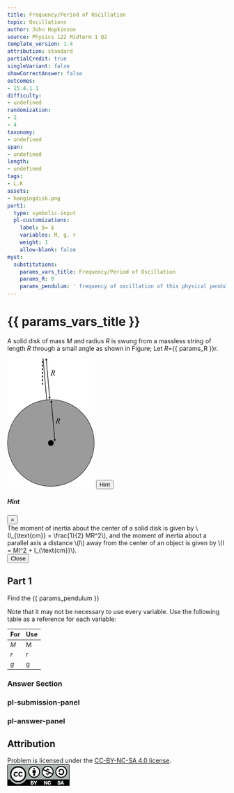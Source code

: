 ```yaml
---
title: Frequency/Period of Oscillation
topic: Oscillations
author: John Hopkinson
source: Physics 122 Midterm 1 Q2
template_version: 1.4
attribution: standard
partialCredit: true
singleVariant: false
showCorrectAnswer: false
outcomes:
- 15.4.1.1
difficulty:
- undefined
randomization:
- 2
- 4
taxonomy:
- undefined
span:
- undefined
length:
- undefined
tags:
- L.K
assets:
- hangingdisk.png
part1:
  type: symbolic-input
  pl-customizations:
    label: $= $
    variables: M, g, r
    weight: 1
    allow-blank: false
myst:
  substitutions:
    params_vars_title: Frequency/Period of Oscillation
    params_R: 9
    params_pendulum: ' frequency of oscillation of this physical pendulum.'
---
```

# {{ params_vars_title }}
A solid disk of mass $M$ and radius $R$ is swung from a massless string of length $R$ through a small angle as shown in Figure; Let $R$={{ params_R }}r.

<img src="hangingdisk.png" width="200" alt="A physical pendulum. The massless string is attached to the end of the solid disk of mass M. The center of the mass of the solid disk is indicated by the dot at its center">

<!-- Button trigger modal -->

<button type="button" class="btn btn-primary" data-toggle="modal" data-target="#exampleModalLong">
  Hint
</button>

<!-- Modal -->

<div class="modal fade" id="exampleModalLong" tabindex="-1" role="dialog" aria-labelledby="exampleModalLongTitle" aria-hidden="true">
  <div class="modal-dialog" role="document">
        <div class="modal-content">
          <div class="modal-header">
            <h5 class="modal-title" id="exampleModalLongTitle">Hint</h5>
            <button type="button" class="close" data-dismiss="modal" aria-label="Close">
              <span aria-hidden="true">&times;</span>
            </button>
          </div>
          <div class="modal-body">
          The moment of inertia about the center of a solid disk is given by \(I_{\text{cm}} = \frac{1}{2} MR^2\), and the moment of inertia about a parallel axis a distance \(l\) away from the center of an object is given by \(I = Ml^2 + I_{\text{cm}}\).
          </div>
          <div class="modal-footer">
            <button type="button" class="btn btn-secondary" data-dismiss="modal">Close</button>
          </div>
    </div>
  </div>
</div>

## Part 1

Find the {{ params_pendulum }}

Note that it may not be necessary to use every variable. Use the following table as a reference for each variable:

| For  | Use|
|----- |----|
| $M$  | M  |
| $r$  | r  |
| $g$  | g  |

### Answer Section

### pl-submission-panel

### pl-answer-panel

## Attribution

Problem is licensed under the [CC-BY-NC-SA 4.0 license](https://creativecommons.org/licenses/by-nc-sa/4.0/).<br> ![The Creative Commons 4.0 license requiring attribution-BY, non-commercial-NC, and share-alike-SA license.](https://raw.githubusercontent.com/firasm/bits/master/by-nc-sa.png)